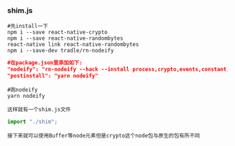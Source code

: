 ### shim.js
~~~~
#先install一下
npm i --save react-native-crypto
npm i --save react-native-randombytes
react-native link react-native-randombytes
npm i --save-dev tradle/rn-nodeify
~~~~
~~~~json
#在package.json里添加如下:
"nodeify": "rn-nodeify --hack --install process,crypto,events,constant,console,stream,url,util",
"postinstall": "yarn nodeify"
~~~~
~~~~
#跑nodeify
yarn nodeify
~~~~
~~~~
这样就有一个shim.js文件
~~~~
~~~~jsx
import "./shim";
~~~~
~~~~
接下来就可以使用Buffer等node元素但是crypto这个node包与原生的包有所不同
~~~~